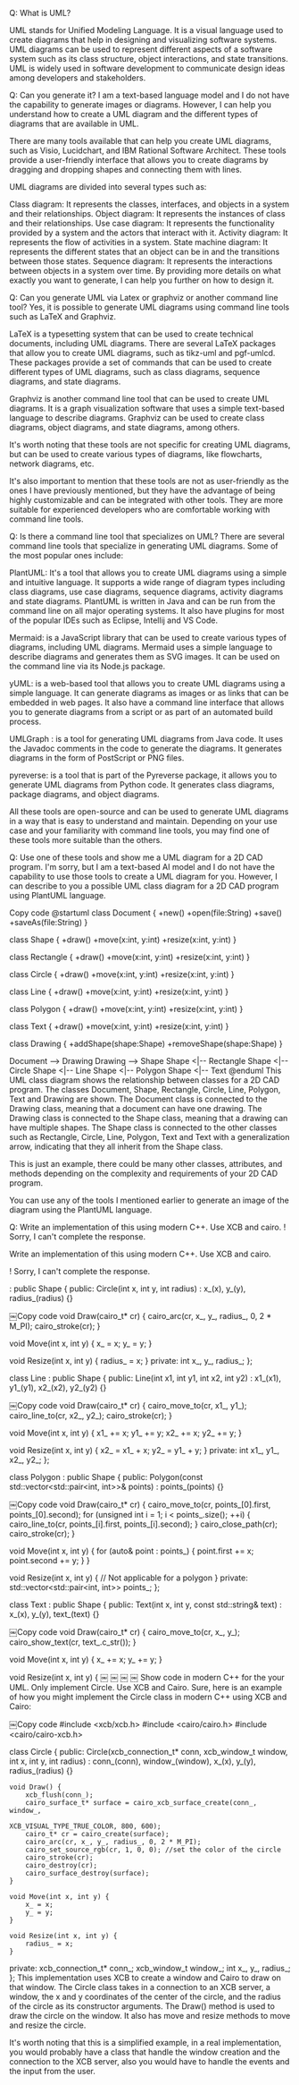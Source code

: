 Q:
What is UML?

UML stands for Unified Modeling Language. It is a visual language used to create diagrams that help in designing and visualizing software systems. UML diagrams can be used to represent different aspects of a software system such as its class structure, object interactions, and state transitions. UML is widely used in software development to communicate design ideas among developers and stakeholders.




Q:
Can you generate it?
I am a text-based language model and I do not have the capability to generate images or diagrams. However, I can help you understand how to create a UML diagram and the different types of diagrams that are available in UML.

There are many tools available that can help you create UML diagrams, such as Visio, Lucidchart, and IBM Rational Software Architect. These tools provide a user-friendly interface that allows you to create diagrams by dragging and dropping shapes and connecting them with lines.

UML diagrams are divided into several types such as:

Class diagram: It represents the classes, interfaces, and objects in a system and their relationships.
Object diagram: It represents the instances of class and their relationships.
Use case diagram: It represents the functionality provided by a system and the actors that interact with it.
Activity diagram: It represents the flow of activities in a system.
State machine diagram: It represents the different states that an object can be in and the transitions between those states.
Sequence diagram: It represents the interactions between objects in a system over time.
By providing more details on what exactly you want to generate, I can help you further on how to design it.




Q:
Can you generate UML via Latex or graphviz or another command line tool?
Yes, it is possible to generate UML diagrams using command line tools such as LaTeX and Graphviz.

LaTeX is a typesetting system that can be used to create technical documents, including UML diagrams. There are several LaTeX packages that allow you to create UML diagrams, such as tikz-uml and pgf-umlcd. These packages provide a set of commands that can be used to create different types of UML diagrams, such as class diagrams, sequence diagrams, and state diagrams.

Graphviz is another command line tool that can be used to create UML diagrams. It is a graph visualization software that uses a simple text-based language to describe diagrams. Graphviz can be used to create class diagrams, object diagrams, and state diagrams, among others.

It's worth noting that these tools are not specific for creating UML diagrams, but can be used to create various types of diagrams, like flowcharts, network diagrams, etc.

It's also important to mention that these tools are not as user-friendly as the ones I have previously mentioned, but they have the advantage of being highly customizable and can be integrated with other tools. They are more suitable for experienced developers who are comfortable working with command line tools.




Q:
Is there a command line tool that specializes on UML?
There are several command line tools that specialize in generating UML diagrams. Some of the most popular ones include:

PlantUML: It's a tool that allows you to create UML diagrams using a simple and intuitive language. It supports a wide range of diagram types including class diagrams, use case diagrams, sequence diagrams, activity diagrams and state diagrams. PlantUML is written in Java and can be run from the command line on all major operating systems. It also have plugins for most of the popular IDEs such as Eclipse, Intellij and VS Code.

Mermaid: is a JavaScript library that can be used to create various types of diagrams, including UML diagrams. Mermaid uses a simple language to describe diagrams and generates them as SVG images. It can be used on the command line via its Node.js package.

yUML: is a web-based tool that allows you to create UML diagrams using a simple language. It can generate diagrams as images or as links that can be embedded in web pages. It also have a command line interface that allows you to generate diagrams from a script or as part of an automated build process.

UMLGraph : is a tool for generating UML diagrams from Java code. It uses the Javadoc comments in the code to generate the diagrams. It generates diagrams in the form of PostScript or PNG files.

pyreverse: is a tool that is part of the Pyreverse package, it allows you to generate UML diagrams from Python code. It generates class diagrams, package diagrams, and object diagrams.

All these tools are open-source and can be used to generate UML diagrams in a way that is easy to understand and maintain. Depending on your use case and your familiarity with command line tools, you may find one of these tools more suitable than the others.




Q:
Use one of these tools and show me a UML diagram for a 2D CAD program.
I'm sorry, but I am a text-based AI model and I do not have the capability to use those tools to create a UML diagram for you. However, I can describe to you a possible UML class diagram for a 2D CAD program using PlantUML language.

Copy code
@startuml
class Document {
  +new()
  +open(file:String)
  +save()
  +saveAs(file:String)
}

class Shape {
  +draw()
  +move(x:int, y:int)
  +resize(x:int, y:int)
}

class Rectangle {
  +draw()
  +move(x:int, y:int)
  +resize(x:int, y:int)
}

class Circle {
  +draw()
  +move(x:int, y:int)
  +resize(x:int, y:int)
}

class Line {
  +draw()
  +move(x:int, y:int)
  +resize(x:int, y:int)
}

class Polygon {
  +draw()
  +move(x:int, y:int)
  +resize(x:int, y:int)
}

class Text {
  +draw()
  +move(x:int, y:int)
  +resize(x:int, y:int)
}

class Drawing {
  +addShape(shape:Shape)
  +removeShape(shape:Shape)
}

Document --> Drawing
Drawing --> Shape
Shape <|-- Rectangle
Shape <|-- Circle
Shape <|-- Line
Shape <|-- Polygon
Shape <|-- Text
@enduml
This UML class diagram shows the relationship between classes for a 2D CAD program. The classes Document, Shape, Rectangle, Circle, Line, Polygon, Text and Drawing are shown.
The Document class is connected to the Drawing class, meaning that a document can have one drawing. The Drawing class is connected to the Shape class, meaning that a drawing can have multiple shapes. The Shape class is connected to the other classes such as Rectangle, Circle, Line, Polygon, Text and Text with a generalization arrow, indicating that they all inherit from the Shape class.

This is just an example, there could be many other classes, attributes, and methods depending on the complexity and requirements of your 2D CAD program.

You can use any of the tools I mentioned earlier to generate an image of the diagram using the PlantUML language.



Q:
Write an implementation of this using modern C++. Use XCB and cairo.
!
Sorry, I can't complete the response.



Write an implementation of this using modern C++. Use XCB and cairo.

!
Sorry, I can't complete the response.

: public Shape {
public:
Circle(int x, int y, int radius) : x_(x), y_(y), radius_(radius) {}

￼Copy code
void Draw(cairo_t* cr) {
    cairo_arc(cr, x_, y_, radius_, 0, 2 * M_PI);
    cairo_stroke(cr);
}

void Move(int x, int y) {
    x_ = x;
    y_ = y;
}

void Resize(int x, int y) {
    radius_ = x;
}
private:
int x_, y_, radius_;
};

class Line : public Shape {
public:
Line(int x1, int y1, int x2, int y2) : x1_(x1), y1_(y1), x2_(x2), y2_(y2) {}

￼Copy code
void Draw(cairo_t* cr) {
    cairo_move_to(cr, x1_, y1_);
    cairo_line_to(cr, x2_, y2_);
    cairo_stroke(cr);
}

void Move(int x, int y) {
    x1_ += x;
    y1_ += y;
    x2_ += x;
    y2_ += y;
}

void Resize(int x, int y) {
    x2_ = x1_ + x;
    y2_ = y1_ + y;
}
private:
int x1_, y1_, x2_, y2_;
};

class Polygon : public Shape {
public:
Polygon(const std::vector<std::pair<int, int>>& points) : points_(points) {}

￼Copy code
void Draw(cairo_t* cr) {
    cairo_move_to(cr, points_[0].first, points_[0].second);
    for (unsigned int i = 1; i < points_.size(); ++i) {
        cairo_line_to(cr, points_[i].first, points_[i].second);
    }
    cairo_close_path(cr);
    cairo_stroke(cr);
}

void Move(int x, int y) {
    for (auto& point : points_) {
        point.first += x;
        point.second += y;
    }
}

void Resize(int x, int y) {
    // Not applicable for a polygon
}
private:
std::vector<std::pair<int, int>> points_;
};

class Text : public Shape {
public:
Text(int x, int y, const std::string& text) : x_(x), y_(y), text_(text) {}

￼Copy code
void Draw(cairo_t* cr) {
    cairo_move_to(cr, x_, y_);
    cairo_show_text(cr, text_.c_str());
}

void Move(int x, int y) {
    x_ += x;
    y_ += y;
}

void Resize(int x, int y) {
￼
￼
￼
￼
Show code in modern C++ for the your UML. Only implement Circle. Use XCB and Cairo.
Sure, here is an example of how you might implement the Circle class in modern C++ using XCB and Cairo:

￼Copy code
#include <xcb/xcb.h>
#include <cairo/cairo.h>
#include <cairo/cairo-xcb.h>

class Circle {
  public:
    Circle(xcb_connection_t* conn, xcb_window_t window, int x, int y, int radius) 
        : conn_(conn), window_(window), x_(x), y_(y), radius_(radius) {}

    void Draw() {
        xcb_flush(conn_);
        cairo_surface_t* surface = cairo_xcb_surface_create(conn_, window_,
                                                            XCB_VISUAL_TYPE_TRUE_COLOR, 800, 600);
        cairo_t* cr = cairo_create(surface);
        cairo_arc(cr, x_, y_, radius_, 0, 2 * M_PI);
        cairo_set_source_rgb(cr, 1, 0, 0); //set the color of the circle
        cairo_stroke(cr);
        cairo_destroy(cr);
        cairo_surface_destroy(surface);
    }

    void Move(int x, int y) {
        x_ = x;
        y_ = y;
    }

    void Resize(int x, int y) {
        radius_ = x;
    }

  private:
    xcb_connection_t* conn_;
    xcb_window_t window_;
    int x_, y_, radius_;
};
This implementation uses XCB to create a window and Cairo to draw on that window. The Circle class takes in a connection to an XCB server, a window, the x and y coordinates of the center of the circle, and the radius of the circle as its constructor arguments. The Draw() method is used to draw the circle on the window. It also has move and resize methods to move and resize the circle.

It's worth noting that this is a simplified example, in a real implementation, you would probably have a class that handle the window creation and the connection to the XCB server, also you would have to handle the events and the input from the user.